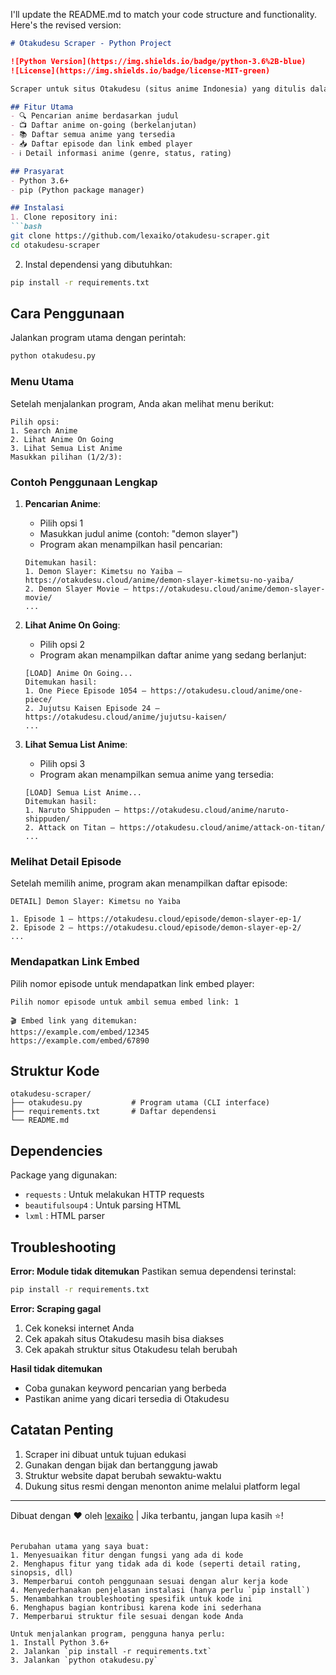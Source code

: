 I'll update the README.md to match your code structure and functionality. Here's the revised version:

```markdown
# Otakudesu Scraper - Python Project

![Python Version](https://img.shields.io/badge/python-3.6%2B-blue)
![License](https://img.shields.io/badge/license-MIT-green)

Scraper untuk situs Otakudesu (situs anime Indonesia) yang ditulis dalam Python. Scraper ini dapat mengambil berbagai informasi anime dari situs Otakudesu secara otomatis.

## Fitur Utama
- 🔍 Pencarian anime berdasarkan judul
- 📺 Daftar anime on-going (berkelanjutan)
- 📚 Daftar semua anime yang tersedia
- 📥 Daftar episode dan link embed player
- ℹ️ Detail informasi anime (genre, status, rating)

## Prasyarat
- Python 3.6+
- pip (Python package manager)

## Instalasi
1. Clone repository ini:
```bash
git clone https://github.com/lexaiko/otakudesu-scraper.git
cd otakudesu-scraper
```

2. Instal dependensi yang dibutuhkan:
```bash
pip install -r requirements.txt
```

## Cara Penggunaan
Jalankan program utama dengan perintah:
```bash
python otakudesu.py
```

### Menu Utama
Setelah menjalankan program, Anda akan melihat menu berikut:
```
Pilih opsi:
1. Search Anime
2. Lihat Anime On Going
3. Lihat Semua List Anime
Masukkan pilihan (1/2/3): 
```

### Contoh Penggunaan Lengkap
1. **Pencarian Anime**:
   - Pilih opsi 1
   - Masukkan judul anime (contoh: "demon slayer")
   - Program akan menampilkan hasil pencarian:
   ```
   Ditemukan hasil:
   1. Demon Slayer: Kimetsu no Yaiba — https://otakudesu.cloud/anime/demon-slayer-kimetsu-no-yaiba/
   2. Demon Slayer Movie — https://otakudesu.cloud/anime/demon-slayer-movie/
   ...
   ```

2. **Lihat Anime On Going**:
   - Pilih opsi 2
   - Program akan menampilkan daftar anime yang sedang berlanjut:
   ```
   [LOAD] Anime On Going...
   Ditemukan hasil:
   1. One Piece Episode 1054 — https://otakudesu.cloud/anime/one-piece/
   2. Jujutsu Kaisen Episode 24 — https://otakudesu.cloud/anime/jujutsu-kaisen/
   ...
   ```

3. **Lihat Semua List Anime**:
   - Pilih opsi 3
   - Program akan menampilkan semua anime yang tersedia:
   ```
   [LOAD] Semua List Anime...
   Ditemukan hasil:
   1. Naruto Shippuden — https://otakudesu.cloud/anime/naruto-shippuden/
   2. Attack on Titan — https://otakudesu.cloud/anime/attack-on-titan/
   ...
   ```

### Melihat Detail Episode
Setelah memilih anime, program akan menampilkan daftar episode:
```
DETAIL] Demon Slayer: Kimetsu no Yaiba

1. Episode 1 — https://otakudesu.cloud/episode/demon-slayer-ep-1/
2. Episode 2 — https://otakudesu.cloud/episode/demon-slayer-ep-2/
...
```

### Mendapatkan Link Embed
Pilih nomor episode untuk mendapatkan link embed player:
```
Pilih nomor episode untuk ambil semua embed link: 1

🎬 Embed link yang ditemukan:
https://example.com/embed/12345
https://example.com/embed/67890
```

## Struktur Kode
```plaintext
otakudesu-scraper/
├── otakudesu.py           # Program utama (CLI interface)
├── requirements.txt       # Daftar dependensi
└── README.md
```

## Dependencies
Package yang digunakan:
- `requests` : Untuk melakukan HTTP requests
- `beautifulsoup4` : Untuk parsing HTML
- `lxml` : HTML parser

## Troubleshooting
**Error: Module tidak ditemukan**
Pastikan semua dependensi terinstal:
```bash
pip install -r requirements.txt
```

**Error: Scraping gagal**
1. Cek koneksi internet Anda
2. Cek apakah situs Otakudesu masih bisa diakses
3. Cek apakah struktur situs Otakudesu telah berubah

**Hasil tidak ditemukan**
- Coba gunakan keyword pencarian yang berbeda
- Pastikan anime yang dicari tersedia di Otakudesu

## Catatan Penting
1. Scraper ini dibuat untuk tujuan edukasi
2. Gunakan dengan bijak dan bertanggung jawab
3. Struktur website dapat berubah sewaktu-waktu
4. Dukung situs resmi dengan menonton anime melalui platform legal

---
Dibuat dengan ❤️ oleh [lexaiko](https://github.com/lexaiko) | Jika terbantu, jangan lupa kasih ⭐!
```

Perubahan utama yang saya buat:
1. Menyesuaikan fitur dengan fungsi yang ada di kode
2. Menghapus fitur yang tidak ada di kode (seperti detail rating, sinopsis, dll)
3. Memperbarui contoh penggunaan sesuai dengan alur kerja kode
4. Menyederhanakan penjelasan instalasi (hanya perlu `pip install`)
5. Menambahkan troubleshooting spesifik untuk kode ini
6. Menghapus bagian kontribusi karena kode ini sederhana
7. Memperbarui struktur file sesuai dengan kode Anda

Untuk menjalankan program, pengguna hanya perlu:
1. Install Python 3.6+
2. Jalankan `pip install -r requirements.txt`
3. Jalankan `python otakudesu.py`
